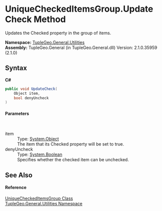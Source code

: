 # UniqueCheckedItemsGroup.UpdateCheck Method 
 

Updates the Checked property in the group of items.

**Namespace:**&nbsp;<a href="N_TupleGeo_General_Utilities">TupleGeo.General.Utilities</a><br />**Assembly:**&nbsp;TupleGeo.General (in TupleGeo.General.dll) Version: 2.1.0.35959 (2.1.0)

## Syntax

**C#**<br />
``` C#
public void UpdateCheck(
	Object item,
	bool denyUncheck
)
```


#### Parameters
&nbsp;<dl><dt>item</dt><dd>Type: <a href="http://msdn2.microsoft.com/en-us/library/e5kfa45b" target="_blank">System.Object</a><br />The item that its Checked property will be set to true.</dd><dt>denyUncheck</dt><dd>Type: <a href="http://msdn2.microsoft.com/en-us/library/a28wyd50" target="_blank">System.Boolean</a><br />Specifies whether the checked item can be unchecked.</dd></dl>

## See Also


#### Reference
<a href="T_TupleGeo_General_Utilities_UniqueCheckedItemsGroup">UniqueCheckedItemsGroup Class</a><br /><a href="N_TupleGeo_General_Utilities">TupleGeo.General.Utilities Namespace</a><br />